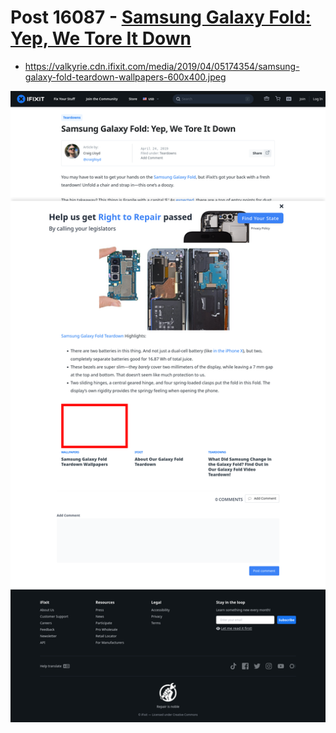 # Post 16087 - [Samsung Galaxy Fold: Yep, We Tore It Down](https://www.ifixit.com/News/16087/samsung-galaxy-fold-teardown)

- https://valkyrie.cdn.ifixit.com/media/2019/04/05174354/samsung-galaxy-fold-teardown-wallpapers-600x400.jpeg

![screencap](screenshots/d4823628-0ad8-49be-ba3a-4bcfbb1526e3.png)
